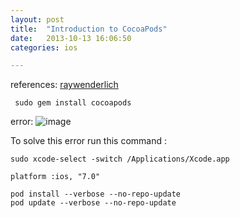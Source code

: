 ```yaml
---
layout: post
title:  "Introduction to CocoaPods"
date:   2013-10-13 16:06:50
categories: ios

---
```

references: [raywenderlich](http://www.raywenderlich.com/12139/introduction-to-cocoapods)




	 sudo gem install cocoapods


error:
![image](http://www.dasdoc.com/uploads/origin/201310/131615156.png)

To solve this error 
run this command :

	sudo xcode-select -switch /Applications/Xcode.app
	

`platform :ios, "7.0"`


	pod install --verbose --no-repo-update
	pod update --verbose --no-repo-update
